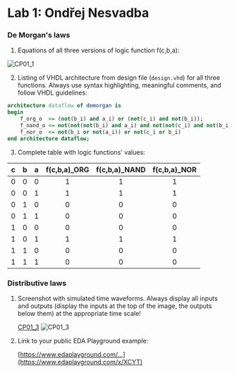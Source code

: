 # Lab 1: Ondřej Nesvadba

### De Morgan's laws

1. Equations of all three versions of logic function f(c,b,a):

![CP01_1](https://user-images.githubusercontent.com/99417291/154483889-db1cedf8-1252-420a-ac26-636d41f8234b.jpg)

2. Listing of VHDL architecture from design file (`design.vhd`) for all three functions. Always use syntax highlighting, meaningful comments, and follow VHDL guidelines:

```vhdl
architecture dataflow of demorgan is
begin
    f_org_o  <= (not(b_i) and a_i) or (not(c_i) and not(b_i));
    f_nand_o <= not(not(not(b_i) and a_i) and not(not(c_i) and not(b_i)))
    f_nor_o  <= not(b_i or not(a_i)) or not(c_i or b_i)
end architecture dataflow;
```

3. Complete table with logic functions' values:

| **c** | **b** |**a** | **f(c,b,a)_ORG** | **f(c,b,a)_NAND** | **f(c,b,a)_NOR** |
| :-: | :-: | :-: | :-: | :-: | :-: |
| 0 | 0 | 0 | 1 | 1 | 1 |
| 0 | 0 | 1 | 1 | 1 | 1 |
| 0 | 1 | 0 | 0 | 0 | 0 |
| 0 | 1 | 1 | 0 | 0 | 0 |
| 1 | 0 | 0 | 0 | 0 | 0 |
| 1 | 0 | 1 | 1 | 1 | 1 |
| 1 | 1 | 0 | 0 | 0 | 0 |
| 1 | 1 | 1 | 0 | 0 | 0 |

### Distributive laws

1. Screenshot with simulated time waveforms. Always display all inputs and outputs (display the inputs at the top of the image, the outputs below them) at the appropriate time scale!

   [CP01_3](https://user-images.githubusercontent.com/99417291/154487513-aa998943-5fa8-448a-99da-0cf72402c6ab.jpg)
![CP01_3](https://user-images.githubusercontent.com/99417291/154487751-0532a5ae-00a1-4b1a-8831-d65ab41d246a.jpg)


2. Link to your public EDA Playground example:

   [https://www.edaplayground.com/...](https://www.edaplayground.com/x/XCYT)
